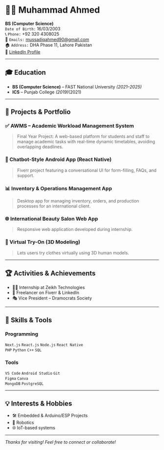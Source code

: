 # 👨‍💻 Muhammad Ahmed

**BS (Computer Science)**  
`Date of Birth:` 16/03/2003  
📞 `Phone:` +92 320 4308025  
📧 `Emails:` mussadiqahmed90@gmail.com  
🏠 `Address:` DHA Phase 11, Lahore Pakistan  
🔗 [LinkedIn Profile](https://www.linkedin.com/in/ahmed-mussadiq/)  

---

## 🎓 Education

- **BS (Computer Science)** – FAST National University _(2021–2025)_  
- **ICS** – Punjab College _(2019)_(2021)

---

## 💼 Projects & Portfolio

### ✅ AWMS – Academic Workload Management System
> Final Year Project: A web-based platform for students and staff to manage academic tasks with real-time dynamic timetables, avoiding overlapping deadlines.

### 💬 Chatbot-Style Android App (React Native)
> Fiverr project featuring a conversational UI for form-filling, FAQs, and support.

### 📊 Inventory & Operations Management App
> Desktop app for managing inventory, orders, and production processes for an international client.

### 🌐 International Beauty Salon Web App
> Responsive web application developed during internship.

### 👕 Virtual Try-On (3D Modeling)
> Lets users try clothes virtually using 3D human models.

---

## 🏆 Activities & Achievements

- 👨‍💼 Internship at Zeikh Technologies  
- 💼 Freelancer on Fiverr & LinkedIn  
- 🎭 Vice President – Dramocrats Society  

---

## 🧰 Skills & Tools

### Programming
`Next.js` `React.js` `Node.js` `React Native`  
`PHP` `Python` `C++` `SQL`

### Tools
`VS Code` `Android Studio` `Git`  
`Figma` `Canva`  
`MongoDB` `PostgreSQL`

---

## 💡 Interests & Hobbies

- 🛠 Embedded & Arduino/ESP Projects  
- 🤖 Robotics  
- 🌐 IoT-based systems

---

_Thanks for visiting! Feel free to connect or collaborate!_

